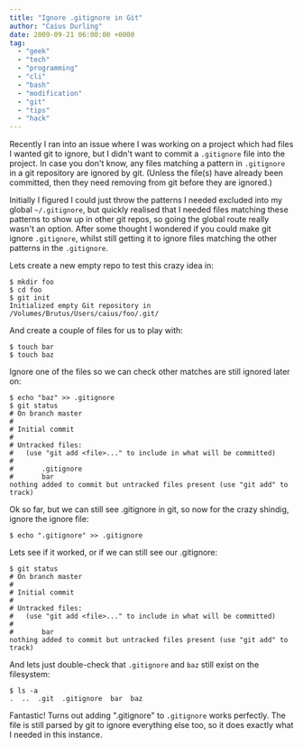 ```yaml
---
title: "Ignore .gitignore in Git"
author: "Caius Durling"
date: 2009-09-21 06:00:00 +0000
tag:
  - "geek"
  - "tech"
  - "programming"
  - "cli"
  - "bash"
  - "modification"
  - "git"
  - "tips"
  - "hack"
---
```


Recently I ran into an issue where I was working on a project which had files I wanted git to ignore, but I didn't want to commit a `.gitignore` file into the project. In case you don't know, any files matching a pattern in `.gitignore` in a git repository are ignored by git. (Unless the file(s) have already been committed, then they need removing from git before they are ignored.)

Initially I figured I could just throw the patterns I needed excluded into my global `~/.gitignore`, but quickly realised that I needed files matching these patterns to show up in other git repos, so going the global route really wasn't an option. After some thought I wondered if you could make git ignore `.gitignore`, whilst still getting it to ignore files matching the other patterns in the `.gitignore`.

Lets create a new empty repo to test this crazy idea in:

    $ mkdir foo
    $ cd foo
    $ git init
    Initialized empty Git repository in /Volumes/Brutus/Users/caius/foo/.git/

And create a couple of files for us to play with:

    $ touch bar
    $ touch baz

Ignore one of the files so we can check other matches are still ignored later on:

    $ echo "baz" >> .gitignore
    $ git status
    # On branch master
    #
    # Initial commit
    #
    # Untracked files:
    #   (use "git add <file>..." to include in what will be committed)
    #
    #       .gitignore
    #       bar
    nothing added to commit but untracked files present (use "git add" to track)

Ok so far, but we can still see .gitignore in git, so now for the crazy shindig, ignore the ignore file:

    $ echo ".gitignore" >> .gitignore 

Lets see if it worked, or if we can still see our .gitignore:

    $ git status
    # On branch master
    #
    # Initial commit
    #
    # Untracked files:
    #   (use "git add <file>..." to include in what will be committed)
    #
    #       bar
    nothing added to commit but untracked files present (use "git add" to track)

And lets just double-check that `.gitignore` and `baz` still exist on the filesystem:

    $ ls -a
    .  ..  .git  .gitignore  bar  baz

Fantastic! Turns out adding ".gitignore" to `.gitignore` works perfectly. The file is still parsed by git to ignore everything else too, so it does exactly what I needed in this instance.
